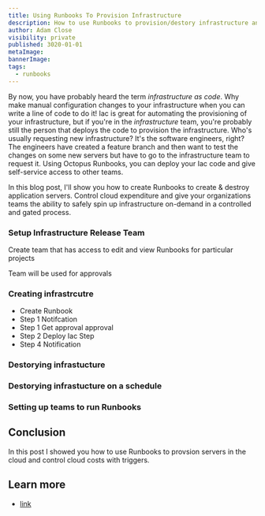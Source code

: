 ```yaml
---
title: Using Runbooks To Provision Infrastructure
description: How to use Runbooks to provision/destory infrastructure and give self service access to teams in the organisation.
author: Adam Close
visibility: private
published: 3020-01-01
metaImage: 
bannerImage: 
tags:
  - runbooks
---
```


By now, you have probably heard the term *infrastructure as code*. Why make manual configuration changes to your infrastructure when you can write a line of code to do it! Iac is great for automating the provisioning of your infrastructure, but if you're in the *infrastructure* team, you're probably still the person that deploys the code to provision the infrastructure. Who's usually requesting new infrastructure? It's the software engineers, right? The engineers have created a feature branch and then want to test the changes on some new servers but have to go to the infrastructure team to request it. Using Octopus Runbooks, you can deploy your Iac code and give self-service access to other teams.  

In this blog post, I'll show you how to create Runbooks to create & destroy application servers. Control cloud expenditure and give your organizations teams the ability to safely spin up infrastructure on-demand in a controlled and gated process. 


### Setup Infrastructure Release Team

Create team that has access to edit and view Runbooks for particular projects 

Team will be used for approvals 

### Creating infrastrcutre 

* Create Runbook
* Step 1 Notifcation
* Step 1 Get approval approval 
* Step 2 Deploy Iac Step
* Step 4 Notification 

### Destorying infrastucture 


### Destorying infrastucture on a schedule 


### Setting up teams to run Runbooks 



## Conclusion

In this post I showed you how to use Runbooks to provsion servers in the cloud and control cloud costs with triggers. 

## Learn more

- [link](https://www.example.com/resource)
